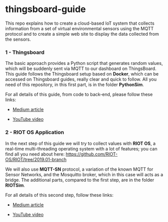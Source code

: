 # thingsboard-guide
This repo explains how to create a cloud-based IoT system that collects information from a set of virtual environmental sensors using the MQTT protocol and to create a simple web site to display the data collected from the sensors.



### 1 - Thingsboard

The basic approach provides a Python script that generates random  values, which will be suddenly sent via MQTT to our dashboard on ThingsBoard. This guide follows the Thingsboard setup based on **Docker**, which can be accessed on Thingsboard guides, really clear and quick to follow.  All you need of this repository, in this first part, is in the folder **PythonSim**. 

For all details of this guide, from code to back-end, please follow these links:

-  [Medium article](https://medium.com/@ditanna.1765243/a-cloud-based-iot-system-using-thingsboard-and-mqtt-protocol-b22929db188c)

- [YouTube video](https://www.youtube.com/watch?v=cuIU4MpKz3g&t=8s)



### 2 - RIOT OS Application

In the next step of this guide we will try to collect values with **RIOT OS**,  a real-time multi-threading operating system with a lot of features; you can find all you need about here:
https://github.com/RIOT-OS/RIOT/tree/2019.01-branch

We will also use **MQTT-SN** protocol, a variation of the known MQTT for Sensor Networks, and the Mosquitto broker, which in this case will acts as a bridge.
The additional parts, compared to the first step, are in the folder **RIOTSim**.

For all details of this second step, follow these links:

- [Medium article](https://medium.com/@ditanna.1765243/a-riot-os-application-sending-data-via-mqtt-sn-mqtt-to-thingsboard-41f162e0b9e1?sk=ea2355efda44a3bc633361997674d68e)

- [YouTube video](https://www.youtube.com/watch?v=4jeFf8nW9Ao)



